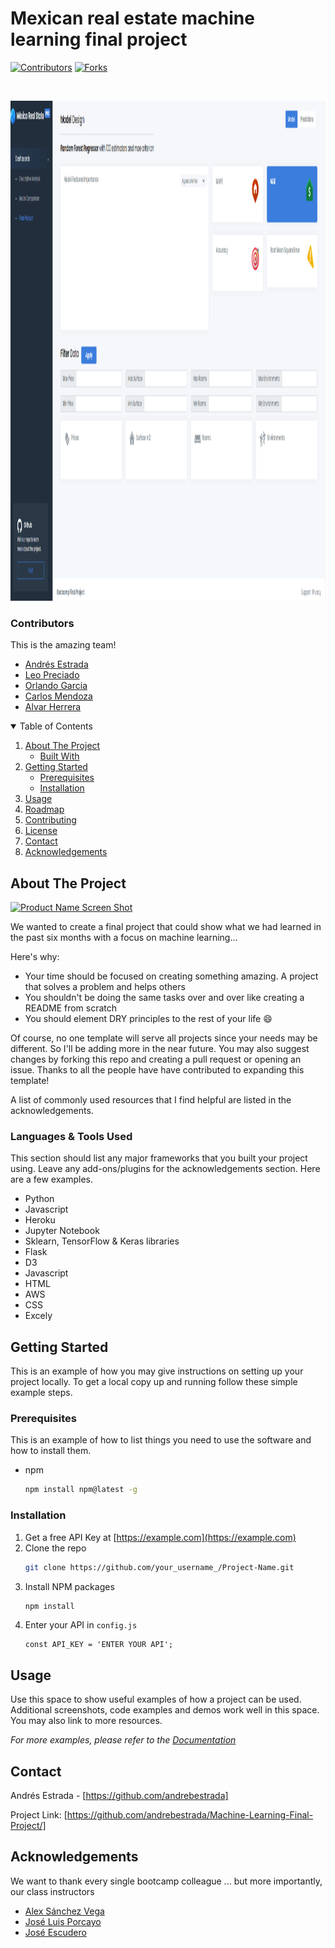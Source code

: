 # Mexican real estate machine learning final project

<!--
*** Thanks for checking out the Best-README-Template. If you have a suggestion
*** that would make this better, please fork the repo and create a pull request
*** or simply open an issue with the tag "enhancement".
*** Thanks again! Now go create something AMAZING! :D
-->

[![Contributors][contributors-shield]][contributors-url]
[![Forks][forks-shield]][forks-url]

<!-- PROJECT LOGO -->
<br />
<p align="center">
    <img src="/Resources/Images/dashboard.png" width="=600" height="800" >
  
</p>


### Contributors

This is the amazing team!
* [Andrés Estrada](https://github.com/andrebestrada)
* [Leo Preciado](https://github.com/leoipn)
* [Orlando Garcia](https://github.com/Valkiar85)
* [Carlos Mendoza](https://github.com/carlosmendozaj)
* [Alvar Herrera](https://github.com/Alvarherrera)
<!-- * [JQuery](https://jquery.com) -->
<!-- * [Laravel](https://laravel.com) -->



<!-- TABLE OF CONTENTS -->
<details open="open">
  <summary>Table of Contents</summary>
  <ol>
    <li>
      <a href="#about-the-project">About The Project</a>
      <ul>
        <li><a href="#built-with">Built With</a></li>
      </ul>
    </li>
    <li>
      <a href="#getting-started">Getting Started</a>
      <ul>
        <li><a href="#prerequisites">Prerequisites</a></li>
        <li><a href="#installation">Installation</a></li>
      </ul>
    </li>
    <li><a href="#usage">Usage</a></li>
    <li><a href="#roadmap">Roadmap</a></li>
    <li><a href="#contributing">Contributing</a></li>
    <li><a href="#license">License</a></li>
    <li><a href="#contact">Contact</a></li>
    <li><a href="#acknowledgements">Acknowledgements</a></li>
  </ol>
</details>



<!-- ABOUT THE PROJECT -->
## About The Project

[![Product Name Screen Shot][product-screenshot]](https://example.com)

We wanted to create a final project that could show what we had learned in the past six months with a focus on machine learning...

Here's why:
* Your time should be focused on creating something amazing. A project that solves a problem and helps others
* You shouldn't be doing the same tasks over and over like creating a README from scratch
* You should element DRY principles to the rest of your life :smile:

Of course, no one template will serve all projects since your needs may be different. So I'll be adding more in the near future. You may also suggest changes by forking this repo and creating a pull request or opening an issue. Thanks to all the people have have contributed to expanding this template!

A list of commonly used resources that I find helpful are listed in the acknowledgements.

### Languages & Tools Used

This section should list any major frameworks that you built your project using. Leave any add-ons/plugins for the acknowledgements section. Here are a few examples.
* Python
* Javascript
* Heroku
* Jupyter Notebook
* Sklearn, TensorFlow & Keras libraries
* Flask
* D3
* Javascript
* HTML
* AWS
* CSS
* Excely




<!-- GETTING STARTED -->
## Getting Started

This is an example of how you may give instructions on setting up your project locally.
To get a local copy up and running follow these simple example steps.


### Prerequisites

This is an example of how to list things you need to use the software and how to install them.
* npm
  ```sh
  npm install npm@latest -g
  ```

### Installation

1. Get a free API Key at [https://example.com](https://example.com)
2. Clone the repo
   ```sh
   git clone https://github.com/your_username_/Project-Name.git
   ```
3. Install NPM packages
   ```sh
   npm install
   ```
4. Enter your API in `config.js`
   ```JS
   const API_KEY = 'ENTER YOUR API';
   ```



<!-- USAGE EXAMPLES -->
## Usage

Use this space to show useful examples of how a project can be used. Additional screenshots, code examples and demos work well in this space. You may also link to more resources.

_For more examples, please refer to the [Documentation](https://example.com)_





<!-- CONTACT -->
## Contact

Andrés Estrada - [https://github.com/andrebestrada]

Project Link: [https://github.com/andrebestrada/Machine-Learning-Final-Project/]



<!-- ACKNOWLEDGEMENTS -->
## Acknowledgements

We want to thank every single bootcamp colleague ... but more importantly, our class instructors
* [Alex Sánchez Vega](https://twitter.com/masanchezvega)
* [José Luis Porcayo](https://mx.linkedin.com/in/jos%C3%A9-luis-porcayo-jim%C3%A9nez)
* [José Escudero](https://ca.linkedin.com/in/josescuderoh)






<!-- MARKDOWN LINKS & IMAGES -->
<!-- https://www.markdownguide.org/basic-syntax/#reference-style-links -->
[contributors-shield]: https://img.shields.io/github/contributors/othneildrew/Best-README-Template.svg?style=for-the-badge
[contributors-url]: https://github.com/andrebestrada/Machine-Learning-Final-Project/graphs/contributors
[forks-shield]: https://img.shields.io/github/forks/othneildrew/Best-README-Template.svg?style=for-the-badge
[forks-url]: https://github.com/othneildrew/Best-README-Template/network/members
[stars-shield]:
[stars-url]: 
[issues-shield]:
[issues-url]:
[license-shield]: 
[license-url]: 
[linkedin-shield]:
[linkedin-url]:
[product-screenshot]: images/screenshot.png

